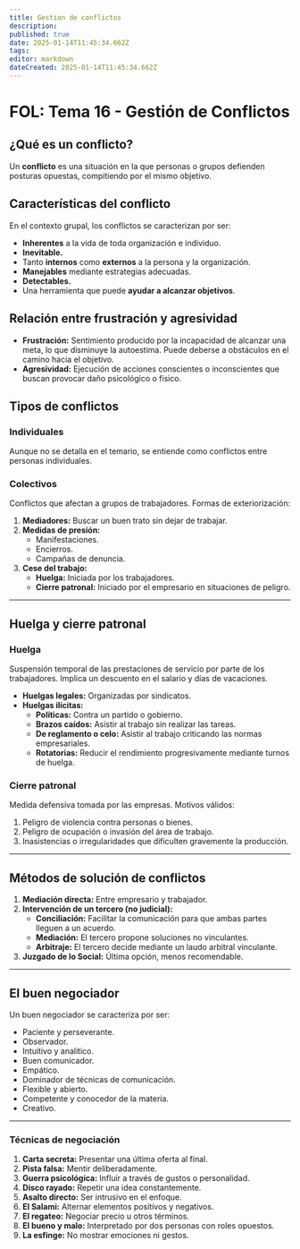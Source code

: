```yaml
---
title: Gestion de conflictos
description: 
published: true
date: 2025-01-14T11:45:34.662Z
tags: 
editor: markdown
dateCreated: 2025-01-14T11:45:34.662Z
---
```


# FOL: Tema 16 - Gestión de Conflictos

## ¿Qué es un conflicto?
Un **conflicto** es una situación en la que personas o grupos defienden posturas opuestas, compitiendo por el mismo objetivo.

## Características del conflicto
En el contexto grupal, los conflictos se caracterizan por ser:
- **Inherentes** a la vida de toda organización e individuo.
- **Inevitable.**
- Tanto **internos** como **externos** a la persona y la organización.
- **Manejables** mediante estrategias adecuadas.
- **Detectables.**
- Una herramienta que puede **ayudar a alcanzar objetivos**.

## Relación entre frustración y agresividad
- **Frustración:** Sentimiento producido por la incapacidad de alcanzar una meta, lo que disminuye la autoestima. Puede deberse a obstáculos en el camino hacia el objetivo.
- **Agresividad:** Ejecución de acciones conscientes o inconscientes que buscan provocar daño psicológico o físico.

## Tipos de conflictos

### Individuales
Aunque no se detalla en el temario, se entiende como conflictos entre personas individuales.

### Colectivos
Conflictos que afectan a grupos de trabajadores. Formas de exteriorización:
1. **Mediadores:** Buscar un buen trato sin dejar de trabajar.
2. **Medidas de presión:**
   - Manifestaciones.
   - Encierros.
   - Campañas de denuncia.
3. **Cese del trabajo:**
   - **Huelga:** Iniciada por los trabajadores.
   - **Cierre patronal:** Iniciado por el empresario en situaciones de peligro.

---

## Huelga y cierre patronal

### Huelga
Suspensión temporal de las prestaciones de servicio por parte de los trabajadores. Implica un descuento en el salario y días de vacaciones.

- **Huelgas legales:** Organizadas por sindicatos.
- **Huelgas ilícitas:**
  - **Políticas:** Contra un partido o gobierno.
  - **Brazos caídos:** Asistir al trabajo sin realizar las tareas.
  - **De reglamento o celo:** Asistir al trabajo criticando las normas empresariales.
  - **Rotatorias:** Reducir el rendimiento progresivamente mediante turnos de huelga.

### Cierre patronal
Medida defensiva tomada por las empresas. Motivos válidos:
1. Peligro de violencia contra personas o bienes.
2. Peligro de ocupación o invasión del área de trabajo.
3. Inasistencias o irregularidades que dificulten gravemente la producción.

---

## Métodos de solución de conflictos

1. **Mediación directa:** Entre empresario y trabajador.
2. **Intervención de un tercero (no judicial):**
   - **Conciliación:** Facilitar la comunicación para que ambas partes lleguen a un acuerdo.
   - **Mediación:** El tercero propone soluciones no vinculantes.
   - **Arbitraje:** El tercero decide mediante un laudo arbitral vinculante.
3. **Juzgado de lo Social:** Última opción, menos recomendable.

---

## El buen negociador
Un buen negociador se caracteriza por ser:
- Paciente y perseverante.
- Observador.
- Intuitivo y analítico.
- Buen comunicador.
- Empático.
- Dominador de técnicas de comunicación.
- Flexible y abierto.
- Competente y conocedor de la materia.
- Creativo.

---

### Técnicas de negociación

1. **Carta secreta:** Presentar una última oferta al final.
2. **Pista falsa:** Mentir deliberadamente.
3. **Guerra psicológica:** Influir a través de gustos o personalidad.
4. **Disco rayado:** Repetir una idea constantemente.
5. **Asalto directo:** Ser intrusivo en el enfoque.
6. **El Salami:** Alternar elementos positivos y negativos.
7. **El regateo:** Negociar precio u otros términos.
8. **El bueno y malo:** Interpretado por dos personas con roles opuestos.
9. **La esfinge:** No mostrar emociones ni gestos.



